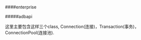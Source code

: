 ####enterprise

#####adbapi

这里主要包含这样三个class, Connection(连接)，Transaction(事务)， ConnectionPool(连接池).

